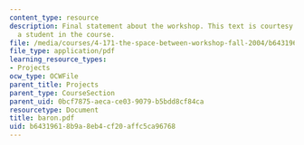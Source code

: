 ```yaml
---
content_type: resource
description: Final statement about the workshop. This text is courtesy of Sandra Baron,
  a student in the course.
file: /media/courses/4-171-the-space-between-workshop-fall-2004/b64319618b9a8eb4cf20affc5ca96768_baron.pdf
file_type: application/pdf
learning_resource_types:
- Projects
ocw_type: OCWFile
parent_title: Projects
parent_type: CourseSection
parent_uid: 0bcf7875-aeca-ce03-9079-b5bdd8cf84ca
resourcetype: Document
title: baron.pdf
uid: b6431961-8b9a-8eb4-cf20-affc5ca96768
---
```

